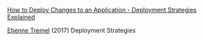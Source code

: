 
[How to Deploy Changes to an Application - Deployment Strategies Explained](https://www.freecodecamp.org/news/application-deployment-strategies)

[Etienne Tremel](https://container-solutions.com/deployment-strategies/)
(2017) Deployment Strategies
